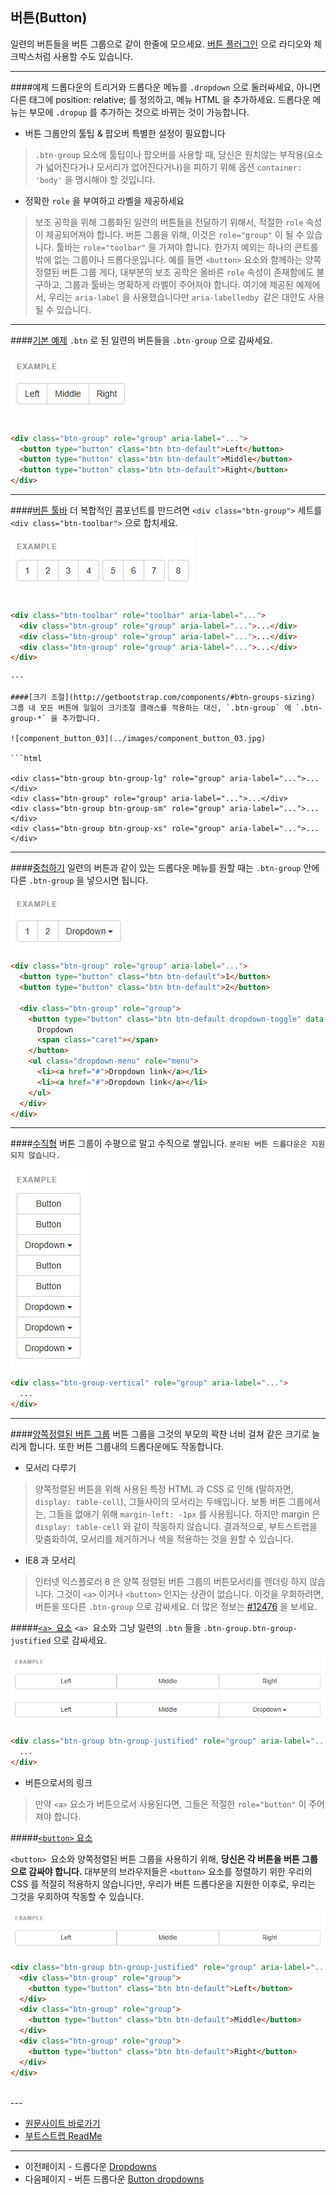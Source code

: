 ## 버튼(Button)

일련의 버튼들을 버튼 그룹으로 같이 한줄에 모으세요. [버튼 플러그인](http://bootstrapk.com/javascript/#buttons) 으로 라디오와 체크박스처럼 사용할 수도 있습니다.

---

####예제
드롭다운의 트리거와 드롭다운 메뉴를 `.dropdown` 으로 둘러싸세요, 아니면 다른 태그에 position: relative; 를 정의하고, 메뉴 HTML 을 추가하세요. 드롭다운 메뉴는 부모에 `.dropup` 를 추가하는 것으로 바뀌는 것이 가능합니다.    

* 버튼 그룹안의 툴팁 & 팝오버 특별한 설정이 필요합니다
> `.btn-group` 요소에 툴팁이나 팝오버를 사용할 때, 당신은 원치않는 부작용(요소가 넓어진다거나 모서리가 없어진다거나)을 피하기 위해 옵션 `container: 'body'` 을 명시해야 할 것입니다.

* 정확한 `role` 을 부여하고 라벨을 제공하세요
> 보조 공학을 위해 그룹화된 일련의 버튼들을 전달하기 위해서, 적절한 `role` 속성이 제공되어져야 합니다. 버튼 그룹을 위해, 이것은 `role="group"` 이 될 수 있습니다. 툴바는 `role="toolbar"` 을 가져야 합니다.
한가지 예외는 하나의 콘트롤 밖에 없는 그룹이나 드롭다운입니다. 예를 들면 `<button>` 요소와 함께하는 양쪽정렬된 버튼 그룹
게다, 대부분의 보조 공학은 올바른 `role` 속성이 존재함에도 불구하고, 그룹과 툴바는 명확하게 라벨이 주어져야 합니다. 여기에 제공된 예제에서, 우리는 `aria-label` 을 사용했습니다만 `aria-labelledby `같은 대안도 사용될 수 있습니다.

---

####[기본 예제](http://getbootstrap.com/components/#btn-groups-single)
`.btn` 로 된 일련의 버튼들을 `.btn-group` 으로 감싸세요.

![component_button_01](../images/component_button_01.jpg)

```html

<div class="btn-group" role="group" aria-label="...">
  <button type="button" class="btn btn-default">Left</button>
  <button type="button" class="btn btn-default">Middle</button>
  <button type="button" class="btn btn-default">Right</button>
</div>

```    
---   

####[버튼 툴바](http://getbootstrap.com/components/#btn-groups-toolbar)
더 복합적인 콤포넌트를 만드려면 `<div class="btn-group">` 세트를 `<div class="btn-toolbar">` 으로 합치세요.

![component_button_02](../images/component_button_02.jpg)

```html

<div class="btn-toolbar" role="toolbar" aria-label="...">
  <div class="btn-group" role="group" aria-label="...">...</div>
  <div class="btn-group" role="group" aria-label="...">...</div>
  <div class="btn-group" role="group" aria-label="...">...</div>
</div>

```   
```     
---   

####[크기 조절](http://getbootstrap.com/components/#btn-groups-sizing)
그룹 내 모든 버튼에 일일이 크기조절 클래스를 적용하는 대신, `.btn-group` 에 `.btn-group-*` 을 추가합니다.

![component_button_03](../images/component_button_03.jpg)

```html

<div class="btn-group btn-group-lg" role="group" aria-label="...">...</div>
<div class="btn-group" role="group" aria-label="...">...</div>
<div class="btn-group btn-group-sm" role="group" aria-label="...">...</div>
<div class="btn-group btn-group-xs" role="group" aria-label="...">...</div>
```   
---   

####[중첩하기](http://getbootstrap.com/components/#btn-groups-nested)
일련의 버튼과 같이 있는 드롭다운 메뉴를 원할 때는 `.btn-group` 안에 다른 `.btn-group` 을 넣으시면 됩니다.

![component_button_04](../images/component_button_04.jpg)

```html
<div class="btn-group" role="group" aria-label="...">
  <button type="button" class="btn btn-default">1</button>
  <button type="button" class="btn btn-default">2</button>

  <div class="btn-group" role="group">
    <button type="button" class="btn btn-default dropdown-toggle" data-toggle="dropdown" aria-expanded="false">
      Dropdown
      <span class="caret"></span>
    </button>
    <ul class="dropdown-menu" role="menu">
      <li><a href="#">Dropdown link</a></li>
      <li><a href="#">Dropdown link</a></li>
    </ul>
  </div>
</div>
```   

---

####[수직형](http://getbootstrap.com/components/#btn-groups-vertical)
버튼 그룹이 수평으로 말고 수직으로 쌓입니다. `분리된 버튼 드롭다운은 지원되지 않습니다.`

![component_button_05](../images/component_button_05.jpg)

```html
<div class="btn-group-vertical" role="group" aria-label="...">
  ...
</div>
```   

---

####[양쪽정렬된 버튼 그룹](http://getbootstrap.com/components/#btn-groups-justified)
버튼 그룹을 그것의 부모의 꽉찬 너비 걸쳐 같은 크기로 늘리게 합니다. 또한 버튼 그룹내의 드롭다운에도 작동합니다.

* 모서리 다루기
> 양쪽정렬된 버튼을 위해 사용된 특정 HTML 과 CSS 로 인해 (말하자면, `display: table-cell`), 그들사이의 모서리는 두배입니다. 보통 버튼 그룹에서는, 그들을 없애기 위해 `margin-left: -1px` 를 사용됩니다. 하지만 margin 은 `display: table-cell` 와 같이 작동하지 않습니다. 결과적으로, 부트스트랩을 맞춤화하여, 모서리를 제거하거나 색을 적용하는 것을 원할 수 있습니다.

* IE8 과 모서리
> 인터넷 익스플로러 8 은 양쪽 정렬된 버튼 그룹의 버튼모서리를 렌더링 하지 않습니다. 그것이 `<a>` 이거나 `<button>` 인지는 상관이 없습니다. 이것을 우회하려면, 버튼을 또다른 `.btn-group` 으로 감싸세요.
더 많은 정보는 [#12476](https://github.com/twbs/bootstrap/issues/12476) 을 보세요.

#####[`<a> `요소](http://getbootstrap.com/components/#with-a-elements)
`<a> `요소와 그냥 일련의 `.btn` 들을 `.btn-group.btn-group-justified` 으로 감싸세요.

![component_button_06](../images/component_button_06.jpg)

```html
<div class="btn-group btn-group-justified" role="group" aria-label="...">
  ...
</div>
```  

* 버튼으로서의 링크   
 > 만약 `<a>` 요소가 버튼으로서 사용된다면, 그들은 적절한 `role="button"` 이 주어져야 합니다.


#####[`<button>` 요소](http://getbootstrap.com/components/#with-button-elements)

`<button> `요소와 양쪽정렬된 버튼 그룹을 사용하기 위해, **당신은 각 버튼을 버튼 그룹으로 감싸야 합니다.** 대부분의 브라우저들은 `<button>` 요소를 정렬하기 위한 우리의 CSS 를 적절히 적용하지 않습니다만, 우리가 버튼 드롭다운을 지원한 이후로, 우리는 그것을 우회하여 작동할 수 있습니다.

![component_button_07](../images/component_button_07.jpg)

```html
<div class="btn-group btn-group-justified" role="group" aria-label="...">
  <div class="btn-group" role="group">
    <button type="button" class="btn btn-default">Left</button>
  </div>
  <div class="btn-group" role="group">
    <button type="button" class="btn btn-default">Middle</button>
  </div>
  <div class="btn-group" role="group">
    <button type="button" class="btn btn-default">Right</button>
  </div>
</div>
```  




<br />
---

* [원문사이트 바로가기](http://getbootstrap.com/components/#btn-groups)
* [부트스트랩 ReadMe](../README.md)

---
* 이전페이지 - 드롭다운 [Dropdowns](docs/component_02_dropdowns.md)
* 다음페이지 - 버튼 드롭다운 [Button dropdowns](docs/component_04_button_dropdown.md) 